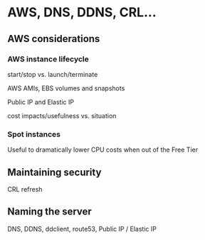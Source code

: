 # AWS, DNS, DDNS, CRL...

## **AWS considerations**

### **AWS instance lifecycle**

start/stop vs. launch/terminate

AWS AMIs, EBS volumes and snapshots 

Public IP and Elastic IP

cost impacts/usefulness vs. situation

### Spot instances

Useful to dramatically lower CPU costs when out of the Free Tier

## Maintaining security

CRL refresh

## Naming the server

DNS, DDNS, ddclient, route53, Public IP / Elastic IP

